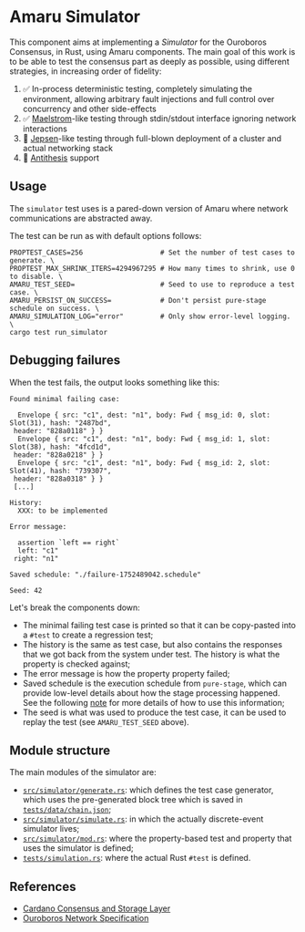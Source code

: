 # Amaru Simulator

This component aims at implementing a _Simulator_ for the Ouroboros Consensus,
in Rust, using Amaru components. The main goal of this work is to be able to
test the consensus part as deeply as possible, using different strategies, in
increasing order of fidelity:

1. ✅ In-process deterministic testing, completely simulating the environment,
   allowing arbitrary fault injections and full control over concurrency and
   other side-effects
2. ✅ [Maelstrom](https://github.com/jepsen-io/maelstrom/)-like testing through
   stdin/stdout interface ignoring network interactions
3. 🔴 [Jepsen](https://github.com/jepsen-io/jepsen)-like testing through
   full-blown deployment of a cluster and actual networking stack
4. 🔴 [Antithesis](https://antithesis.com) support

## Usage

The `simulator` test uses is a pared-down version of Amaru where network
communications are abstracted away.

The test can be run as with default options follows:

```
PROPTEST_CASES=256                   # Set the number of test cases to generate. \
PROPTEST_MAX_SHRINK_ITERS=4294967295 # How many times to shrink, use 0 to disable. \
AMARU_TEST_SEED=                     # Seed to use to reproduce a test case. \
AMARU_PERSIST_ON_SUCCESS=            # Don't persist pure-stage schedule on success. \
AMARU_SIMULATION_LOG="error"         # Only show error-level logging. \
cargo test run_simulator
```

## Debugging failures

When the test fails, the output looks something like this:

```
Found minimal failing case:

  Envelope { src: "c1", dest: "n1", body: Fwd { msg_id: 0, slot: Slot(31), hash: "2487bd",
 header: "828a0118" } }
  Envelope { src: "c1", dest: "n1", body: Fwd { msg_id: 1, slot: Slot(38), hash: "4fcd1d",
 header: "828a0218" } }
  Envelope { src: "c1", dest: "n1", body: Fwd { msg_id: 2, slot: Slot(41), hash: "739307",
 header: "828a0318" } }
 [...]

History:
  XXX: to be implemented

Error message:

  assertion `left == right`
  left: "c1"
 right: "n1"

Saved schedule: "./failure-1752489042.schedule"

Seed: 42
```

Let's break the components down:

* The minimal failing test case is printed so that it can be copy-pasted into a
  `#test` to create a regression test;
* The history is the same as test case, but also contains the responses that we
  got back from the system under test. The history is what the property is
  checked against;
* The error message is how the property property failed;
* Saved schedule is the execution schedule from `pure-stage`, which can provide
  low-level details about how the stage processing happened. See the following
  [note](https://github.com/pragma-org/amaru/wiki/log-::-2025%E2%80%9006#debugging-simulation-tests-failure)
  for more details of how to use this information;
* The seed is what was used to produce the test case, it can be used to replay
  the test (see `AMARU_TEST_SEED` above).

## Module structure

The main modules of the simulator are:

* [`src/simulator/generate.rs`](src/simulator/generate.rs): which defines the
  test case generator, which uses the pre-generated block tree which is saved in
  [`tests/data/chain.json`](tests/data/chain.json);
* [`src/simulator/simulate.rs`](src/simulator/simulate.rs): in which the
  actually discrete-event simulator lives;
* [`src/simulator/mod.rs`](src/simulator/mod.rs): where the property-based test
  and property that uses the simulator is defined;
* [`tests/simulation.rs`](tests/simulation.rs): where the actual Rust `#test`
  is defined.

## References

* [Cardano Consensus and Storage
  Layer](https://ouroboros-consensus.cardano.intersectmbo.org/assets/files/report-b72e7d765cfee85b26dc035c52c6de84.pdf)
* [Ouroboros Network
  Specification](https://ouroboros-network.cardano.intersectmbo.org/pdfs/network-spec/network-spec.pdf)
